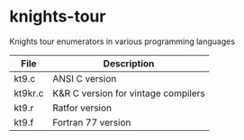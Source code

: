 # knights-tour
Knights tour enumerators in various programming languages

| File | Description |
| ------- | ----------------- |
| kt9.c | ANSI C version |
| kt9kr.c | K&R C version for vintage compilers |
| kt9.r | Ratfor version |
| kt9.f | Fortran 77 version |

